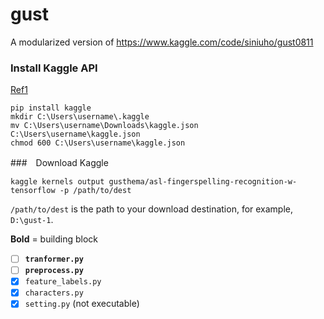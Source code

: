 # gust
A modularized version of https://www.kaggle.com/code/siniuho/gust0811


### Install Kaggle API
[Ref1](https://kai-huang.medium.com/%E6%9C%80%E9%BD%8A%E5%85%A8%E7%9A%84-kaggle-api-%E4%B8%AD%E6%96%87%E6%89%8B%E5%86%8A-%E4%B8%80-84c01174deb5)


```
pip install kaggle
mkdir C:\Users\username\.kaggle
mv C:\Users\username\Downloads\kaggle.json 
C:\Users\username\kaggle.json
chmod 600 C:\Users\username\kaggle.json
```

###　Download Kaggle
```shell
kaggle kernels output gusthema/asl-fingerspelling-recognition-w-tensorflow -p /path/to/dest
```

`/path/to/dest` is the path to your download destination, for example, `D:\gust-1`.

**Bold** = building block
- [ ] **`tranformer.py`**
- [ ] **`preprocess.py`**
- [x] `feature_labels.py`
- [x] `characters.py`
- [x] `setting.py` (not executable)